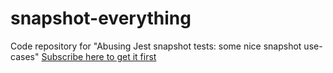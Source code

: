# snapshot-everything

Code repository for "Abusing Jest snapshot tests: some nice snapshot use-cases" [Subscribe here to get it first](https://buttondown.email/hugo)
<!-- Code repository for ["Abusing Jest snapshot tests: some nice snapshot use-cases"](https://codewithhugo.com) [Subscribe here to get it first](https://buttondown.email/hugo) -->
